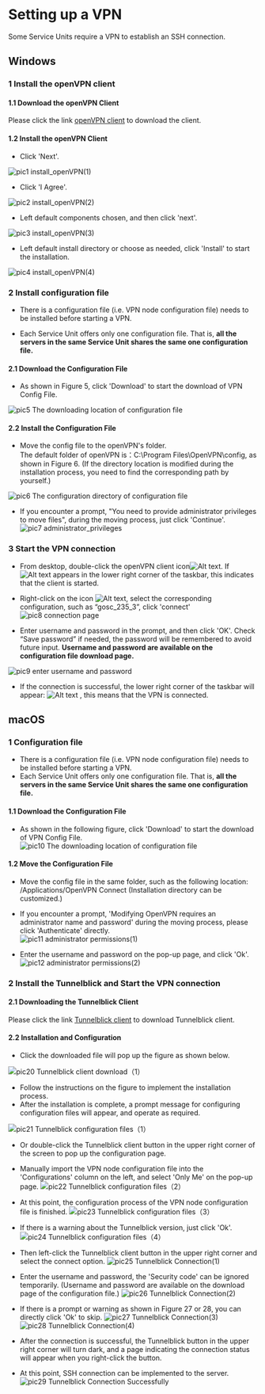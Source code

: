 # Setting up a VPN  
Some Service Units require a VPN to establish an SSH connection.  

## Windows  
### 1 Install the openVPN client   
#### 1.1 Download the openVPN Client  
Please click the link [openVPN client](https://obs.cstcloud.cn/share/obs/cstcloud/OpenVPN-2.5.4-I604-amd64.msi) to download the client.  

#### 1.2 Install the openVPN Client  
* Click 'Next'.  

![pic1 install_openVPN(1)](./img/1-openVPN-1.jpg)  

* Click 'I Agree'.   

![pic2 install_openVPN(2)](./img/1-openVPN-2.png)  

* Left default components chosen, and then click 'next'.  

![pic3 install_openVPN(3)](./img/1-openVPN-3.jpg)  

* Left default install directory or choose as needed, click 'Install' to start the installation.  

![pic4 install_openVPN(4)](./img/1-openVPN-4.jpg)  

### 2 Install configuration file  

* There is a configuration file (i.e. VPN node configuration file) needs to be installed before starting a VPN.  

* Each Service Unit offers only one configuration file. That is, **all the servers in the same Service Unit shares the same one configuration file.**  

####  2.1 Download the Configuration File  
* As shown in Figure 5, click 'Download' to start the download of VPN Config File.  

![pic5 The downloading location of configuration file](./img/2-configfiles.png)  

#### 2.2 Install the Configuration File  
* Move the config file to the openVPN's folder.  
  The default folder of openVPN is：C:\Program Files\OpenVPN\config, as shown in Figure 6. (If the directory location is modified during the installation process, you need to find the corresponding path by yourself.)  

![pic6 The configuration directory of configuration file](./img/3-configfiles.jpg)  

* If you encounter a prompt, "You need to provide administrator privileges to move files", during the moving process, just click 'Continue'.  
  ![pic7 administrator_privileges](./img/3-admin.jpg)  

### 3 Start the VPN connection  

* From desktop, double-click the openVPN client icon![Alt text](./img/4-openVPN-icon.jpg). If ![Alt text](./img/4-bottom-right-icon.jpg) appears in the lower right corner of the taskbar, this indicates that the client is started.  

* Right-click on the icon ![Alt text](./img/4-bottom-right-icon.jpg), select the corresponding configuration, such as “gosc_235_3”, click 'connect'
![pic8 connection page](./img/4-connect.jpg)  

* Enter username and password in the prompt, and then click 'OK'. Check “Save password” if needed, the password will be remembered to avoid future input. **Username and password are available on the configuration file download page.**  

![pic9 enter username and password](./img/4-user-password.jpg)  

* If the connection is successful, the lower right corner of the taskbar will appear: ![Alt text](./img/4-conn-success.png) , this means that the VPN is connected.  


## macOS  
### 1 Configuration file  

* There is a configuration file (i.e. VPN node configuration file) needs to be installed before starting a VPN.  
* Each Service Unit offers only one configuration file. That is, **all the servers in the same Service Unit shares the same one configuration file.**  
####  1.1 Download the Configuration File  
* As shown in the following figure, click 'Download' to start the download of  VPN Config File.
![pic10 The downloading location of configuration file](./img/2-configfiles.png)  

#### 1.2 Move the Configuration File  
* Move the config file in the same folder, such as the following location: /Applications/OpenVPN Connect
(Installation directory can be customized.)  

* If you encounter a prompt, 'Modifying OpenVPN requires an administrator name and password' during the moving process, please click 'Authenticate' directly.  
![pic11 administrator permissions(1)](./img/6-2.jpg)  

* Enter the username and password on the pop-up page, and click 'Ok'.  
![pic12 administrator permissions(2)](./img/6-3.jpg)  

### 2 Install the Tunnelblick and Start the VPN connection  
#### 2.1 Downloading the Tunnelblick Client  
Please click the link [Tunnelblick client](https://tunnelblick.net/release/Latest_Tunnelblick_Stable.dmg) to download Tunnelblick client.  

#### 2.2 Installation and Configuration  

* Click the downloaded file will pop up the figure as shown below.  

![pic20 Tunnelblick client download（1）](./img/7-1.jpg)  

* Follow the instructions on the figure to implement the installation process.  
* After the installation is complete, a prompt message for configuring configuration files will appear, 
and operate as required.  

![pic21 Tunnelblick configuration files（1）](./img/7-2.jpg)  

* Or double-click the Tunnelblick client button in the upper right corner of the screen to pop up the configuration page.  
* Manually import the VPN node configuration file into the 'Configurations' column on the left, and select 'Only Me' on the pop-up page.
![pic22 Tunnelblick configuration files（2）](./img/7-3.jpg)

* At this point, the configuration process of the VPN node configuration file is finished.
![pic23 Tunnelblick configuration files（3）](./img/7-4.jpg)

* If there is a warning about the Tunnelblick version, just click 'Ok'.
![pic24 Tunnelblick configuration files（4）](./img/7-5.jpg)

* Then left-click the Tunnelblick client button in the upper right corner and select the connect option.
![pic25 Tunnelblick Connection(1)](./img/7-6.jpg)

* Enter the username and password, the 'Security code' can be ignored temporarily.
(Username and password are available on the download page of the configuration file.)
![pic26 Tunnelblick Connection(2)](./img/7-7.jpg)

* If there is a prompt or warning as shown in Figure 27 or 28, you can directly click 'Ok' to skip.
![pic27 Tunnelblick Connection(3)](./img/7-8.jpg)
![pic28 Tunnelblick Connection(4)](./img/7-9.jpg)

* After the connection is successful, the Tunnelblick button in the upper right corner will turn dark, and a page indicating the connection status will appear when you right-click the button.
* At this point, SSH connection can be implemented to the server.
![pic29 Tunnelblick Connection Successfully](./img/7-10.jpg)



